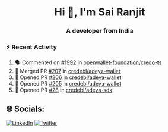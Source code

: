 <h1 align="center">Hi 👋, I'm Sai Ranjit</h1>
<h3 align="center">A developer from India</h3>

### :zap: Recent Activity

<!--START_SECTION:activity-->
1. 🗣 Commented on [#1992](https://github.com/openwallet-foundation/credo-ts/issues/1992#issuecomment-2273891831) in [openwallet-foundation/credo-ts](https://github.com/openwallet-foundation/credo-ts)
2. 🎉 Merged PR [#207](https://github.com/credebl/adeya-wallet/pull/207) in [credebl/adeya-wallet](https://github.com/credebl/adeya-wallet)
3. 💪 Opened PR [#206](https://github.com/credebl/adeya-wallet/pull/206) in [credebl/adeya-wallet](https://github.com/credebl/adeya-wallet)
4. 💪 Opened PR [#205](https://github.com/credebl/adeya-wallet/pull/205) in [credebl/adeya-wallet](https://github.com/credebl/adeya-wallet)
5. 💪 Opened PR [#28](https://github.com/credebl/adeya-sdk/pull/28) in [credebl/adeya-sdk](https://github.com/credebl/adeya-sdk)
<!--END_SECTION:activity-->

## 🌐 Socials:
[![LinkedIn](https://img.shields.io/badge/LinkedIn-%230077B5.svg?logo=linkedin&logoColor=white)](https://linkedin.com/in/sairanjit) [![Twitter](https://img.shields.io/badge/Twitter-%231DA1F2.svg?logo=Twitter&logoColor=white)](https://twitter.com/sairanjit_) 
